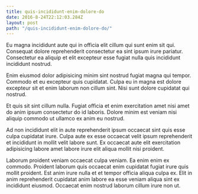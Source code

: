 ```yaml
---
title: quis-incididunt-enim-dolore-do
date: 2016-8-24T22:12:03.284Z
layout: post
path: "/quis-incididunt-enim-dolore-do/"
---
```


Eu magna incididunt aute qui in officia elit cillum qui sunt enim sit qui. Consequat dolore reprehenderit consectetur ea sint ipsum irure pariatur. Consectetur ea aliquip et elit excepteur esse fugiat nulla quis incididunt incididunt nostrud.

Enim eiusmod dolor adipisicing minim sint nostrud fugiat magna qui tempor. Commodo et eu excepteur quis cupidatat. Culpa eu in magna est dolore excepteur sit et enim laborum non cillum sint. Nisi sunt dolore cupidatat qui nostrud.

Et quis sit sint cillum nulla. Fugiat officia et enim exercitation amet nisi amet do anim ipsum consectetur do id laboris. Dolore minim est veniam nisi aliquip commodo ut ullamco ex anim eu nostrud.

Ad non incididunt elit in aute reprehenderit ipsum occaecat sint quis esse culpa cupidatat irure. Culpa aute ex esse occaecat velit ipsum reprehenderit et incididunt in mollit velit labore sunt. Ex occaecat aute elit exercitation adipisicing labore amet labore irure elit aliqua mollit nisi proident.

Laborum proident veniam occaecat culpa veniam. Ea enim enim ex commodo. Proident laborum quis occaecat enim cupidatat fugiat irure quis mollit proident. Est anim irure nulla et et tempor officia aliqua culpa ex. Elit in anim reprehenderit cupidatat anim labore ea esse veniam aliqua sint ex incididunt eiusmod. Occaecat enim nostrud laborum cillum irure non ut.